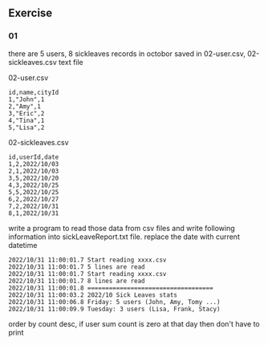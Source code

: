 ## Exercise

### 01 

there are 5 users, 8 sickleaves records in octobor saved in 02-user.csv, 02-sickleaves.csv text file

02-user.csv
```csv
id,name,cityId
1,"John",1
2,"Amy",1
3,"Eric",2
4,"Tina",1
5,"Lisa",2
```

02-sickleaves.csv
```csv
id,userId,date
1,2,2022/10/03
2,1,2022/10/03
3,5,2022/10/20
4,3,2022/10/25
5,5,2022/10/25
6,2,2022/10/27
7,2,2022/10/31
8,1,2022/10/31
```

write a program to read those data from csv files and write following information into sickLeaveReport.txt file. replace the date with current datetime
```
2022/10/31 11:00:01.7 Start reading xxxx.csv
2022/10/31 11:00:01.7 5 lines are read
2022/10/31 11:00:01.7 Start reading xxxx.csv
2022/10/31 11:00:01.7 8 lines are read
2022/10/31 11:00:01.8 ===================================
2022/10/31 11:00:03.2 2022/10 Sick Leaves stats
2022/10/31 11:00:06.8 Friday: 5 users (John, Amy, Tomy ...)
2022/10/31 11:00:09.9 Tuesday: 3 users (Lisa, Frank, Stacy)
```
order by count desc, if user sum count is zero at that day then don't have to print